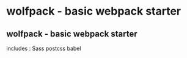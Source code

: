 # wolfpack - basic webpack starter 
## wolfpack - basic webpack starter 
includes : Sass postcss babel
 